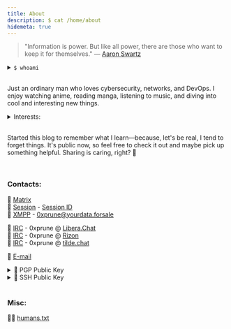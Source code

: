 ```yaml
---
title: About
description: $ cat /home/about
hidemeta: true
---
```


> "Information is power. But like all power, there are those who want to keep it for themselves."
— [Aaron Swartz](https://en.wikipedia.org/wiki/Aaron_Swartz "Aaron Swartz @ Wikipedia")

<details>
<summary> <code>$ whoami</code> </summary>
Hi! I'm <code>echo 'RWt5IEphbnVhcnRh' | base64 --decode</code> 👋
</details><br>

Just an ordinary man who loves cybersecurity, networks, and DevOps. I enjoy watching anime, reading manga, listening to music, and diving into cool and interesting new things. 

<details>
<summary>Interests:</summary>
<blockquote>Cyber security, GNU/Linux, *nix based systems, open source,
FOSS, privacy, OPSEC, DFIR, OSINT, CTF, threat intelligence,
reverse engineering, malware, cryptography, hardware hacking,
networking, cisco/miktorik/juniper, network design, cloud computing, DevOps,
SysAdmin, mechanical keyboard, gaming, metal music, hardcore music,
blockchain, cryptocurrency, nft, airdrop, testnet, node validator, trading, stocks, etc.</blockquote>
</details><br>

Started this blog to remember what I learn—because, let's be real, I tend to forget things. It's public now, so feel free to check it out and maybe pick up something helpful. Sharing is caring, right? 💜

<br>

### Contacts:

💬 [Matrix](https://matrix.to/#/@0xprune:matrix.org "@0xprune:matrix.org")<br>
💬 [Session](https://getsession.org/) - [Session ID](/session.txt "Session ID: 055b210e9f97217abf1872ed98af29640d9f5194847352975a6e9a3ea301683602")<br>
💬 [XMPP](https://en.wikipedia.org/wiki/XMPP "XMPP @ Wikipedia") - [0xprune@yourdata.forsale](xmpp:0xprune@yourdata.forsale)

📡 [IRC](https://en.wikipedia.org/wiki/Internet_Relay_Chat "IRC @ Wikipedia") - 0xprune @ [Libera.Chat](https://libera.chat/)<br>
📡 [IRC](https://en.wikipedia.org/wiki/Internet_Relay_Chat "IRC @ Wikipedia") - 0xprune @ [Rizon](https://www.rizon.net/)<br>
📡 [IRC](https://en.wikipedia.org/wiki/Internet_Relay_Chat "IRC @ Wikipedia") - 0xprune @ [tilde.chat](https://tilde.chat/)<br>

📧 [E-mail](mailto:h%69&#64;h&#105;&#105;ru&#107;&#105;&#46;&#100;ev)

<details>
<summary> 🔑 PGP Public Key </summary>

```shell
curl -sL https://0xprune.xyz/pgp | gpg --import

# Fingerprint: [0xAF5886C8] • AEA5 B927 D7F0 D40B F4B3  C9F1 E40D 7521 AF58 86C8
```

[pgp.txt](/pgp.txt)
</details>

<details>
<summary> 🔑 SSH Public Key </summary>

```shell
curl -sL https://0xprune.dev/ssh | tee -a ~/.ssh/authorized_keys

# Fingerprint: SHA256:YKI6/LnbFucIdfWFj8kT5i+r5ugMbyNj4lUW/UFRi5w
```

[ssh.txt](/ssh.txt)
</details>

<br>

### Misc:

👨‍💻 [humans.txt](/humans.txt)
<br>

<script type="text/javascript">['contextmenu', 'selectstart'].forEach((e) => {
        document.addEventListener(e, (e) => e.preventDefault());
      });
      function ctrlShiftKey(e, keyCode) {
        return e.ctrlKey && e.shiftKey && e.keyCode === keyCode.charCodeAt(0);
      }
      document.onkeydown = (e) => {
        if (
          event.keyCode === 123 ||
          ctrlShiftKey(e, 'I') ||
          ctrlShiftKey(e, 'J') ||
          ctrlShiftKey(e, 'C') ||
          (e.ctrlKey && e.keyCode === 'U'.charCodeAt(0))
        )
          return false;
      };</script>